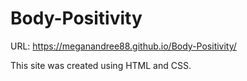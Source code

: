 # Body-Positivity

URL: https://meganandree88.github.io/Body-Positivity/

This site was created using HTML and CSS.
